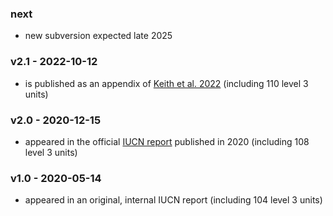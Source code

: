 ### next
- new subversion expected late 2025

### v2.1 - 2022-10-12
<a name="v2.1"></a>
- is published as an appendix of [Keith et al. 2022](https://doi.org/10.1038/s41586-022-05318-4) (including 110 level 3 units)

### v2.0 - 2020-12-15
<a name="v2.0"></a>
- appeared in the official [IUCN report](https://doi.org/10.2305/IUCN.CH.2020.13.en) published in 2020 (including 108 level 3 units)

### v1.0 - 2020-05-14
<a name="v1.0"></a>
- appeared in an original, internal IUCN report (including 104 level 3 units)

